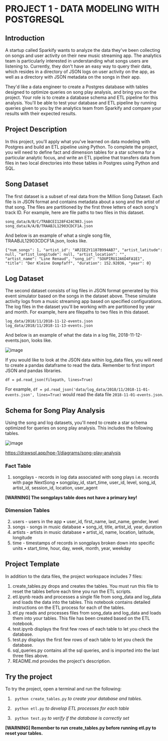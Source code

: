# PROJECT 1 - DATA MODELING WITH POSTGRESQL 

## Introduction
A startup called Sparkify wants to analyze the data they've been collecting on songs and user activity on their new music streaming app. The analytics team is particularly interested in understanding what songs users are listening to. Currently, they don't have an easy way to query their data, which resides in a directory of JSON logs on user activity on the app, as well as a directory with JSON metadata on the songs in their app.

They'd like a data engineer to create a Postgres database with tables designed to optimize queries on song play analysis, and bring you on the project. Your role is to create a database schema and ETL pipeline for this analysis. You'll be able to test your database and ETL pipeline by running queries given to you by the analytics team from Sparkify and compare your results with their expected results.

## Project Description
In this project, you'll apply what you've learned on data modeling with Postgres and build an ETL pipeline using Python. To complete the project, you will need to define fact and dimension tables for a star schema for a particular analytic focus, and write an ETL pipeline that transfers data from files in two local directories into these tables in Postgres using Python and SQL.
  
## Song Dataset
The first dataset is a subset of real data from the Million Song Dataset. Each file is in JSON format and contains metadata about a song and the artist of that song. The files are partitioned by the first three letters of each song's track ID. For example, here are file paths to two files in this dataset.
```
song_data/A/B/C/TRABCEI128F424C983.json
song_data/A/A/B/TRAABJL12903CDCF1A.json
```
And below is an example of what a single song file, TRAABJL12903CDCF1A.json, looks like.
```
{"num_songs": 1, "artist_id": "ARJIE2Y1187B994AB7", "artist_latitude": null, "artist_longitude": null, "artist_location": "", 
"artist_name": "Line Renaud", "song_id": "SOUPIRU12A6D4FA1E1", "title": "Der Kleine Dompfaff", "duration": 152.92036, "year": 0}
```

## Log Dataset
The second dataset consists of log files in JSON format generated by this event simulator based on the songs in the dataset above. These simulate activity logs from a music streaming app based on specified configurations.
The log files in the dataset you'll be working with are partitioned by year and month. For example, here are filepaths to two files in this dataset.
```
log_data/2018/11/2018-11-12-events.json
log_data/2018/11/2018-11-13-events.json
```
And below is an example of what the data in a log file, 2018-11-12-events.json, looks like.

![image](https://user-images.githubusercontent.com/70199241/172784478-a2c568d5-640e-48a2-911e-d0fc41c2b517.png)

If you would like to look at the JSON data within log_data files, you will need to create a pandas dataframe to read the data. Remember to first import JSON and pandas libraries.
```
df = pd.read_json(filepath, lines=True)
```
For example, ```df = pd.read_json('data/log_data/2018/11/2018-11-01-events.json', lines=True)``` would read the data file ```2018-11-01-events.json```.

## Schema for Song Play Analysis
Using the song and log datasets, you'll need to create a star schema optimized for queries on song play analysis. This includes the following tables.

![image](https://user-images.githubusercontent.com/70199241/173021524-f640fc75-532f-4b47-a263-7d6a15c5a084.png)

https://drawsql.app/hpe-1/diagrams/song-play-analysis

### Fact Table
1. songplays - records in log data associated with song plays i.e. records with page NextSong
  • songplay_id, start_time, user_id, level, song_id, artist_id, session_id, location, user_agent

**[WARNING] The songplays table does not have a primary key!**  

### Dimension Tables
2. users - users in the app
  • user_id, first_name, last_name, gender, level
3. songs - songs in music database
  • song_id, title, artist_id, year, duration
4. artists - artists in music database
  • artist_id, name, location, latitude, longitude
5. time - timestamps of records in songplays broken down into specific units
  • start_time, hour, day, week, month, year, weekday

## Project Template
In addition to the data files, the project workspace includes 7 files:
1. create_tables.py drops and creates the tables. You must run this file to reset the tables before each time you run the ETL scripts.
2. etl.ipynb reads and processes a single file from song_data and log_data and loads the data into the tables. This notebook contains detailed instructions on the ETL process for each of the tables.
3. etl.py reads and processes files from song_data and log_data and loads them into your tables. This file has been created based on the ETL notebook.
4. test.ipynb displays the first few rows of each table to let you check the database.
5. test.py displays the first few rows of each table to let you check the database.
6. sql_queries.py contains all the sql queries, and is imported into the last three files above.
7. README.md provides the project's description.

## Try the project
To try the project, open a terminal and run the following:

1. ``` python create_tables.py``` *to create your database and tables.*

2. ``` python etl.py``` *to develop ETL processes for each table*

3. ``` python test.py``` *to verify if the database is correctly set*

**[WARNING] Remember to run create_tables.py before running etl.py to reset your tables.**


